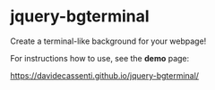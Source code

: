 jquery-bgterminal
=================

Create a terminal-like background for your webpage!

For instructions how to use, see the **demo** page:

<https://davidecassenti.github.io/jquery-bgterminal/>
